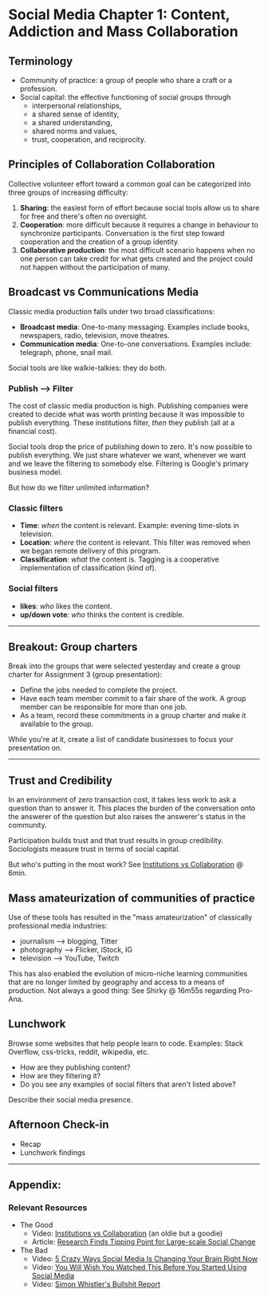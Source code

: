 # Social Media Chapter 1: Content, Addiction and Mass Collaboration
## Terminology
- Community of practice: a group of people who share a craft or a profession.
- Social capital: the effective functioning of social groups through 
  - interpersonal relationships, 
  - a shared sense of identity, 
  - a shared understanding, 
  - shared norms and values, 
  - trust, cooperation, and reciprocity.

## Principles of Collaboration Collaboration
Collective volunteer effort toward a common goal can be categorized into three groups of increasing difficulty:
1. **Sharing**: the easiest form of effort because social tools allow us to share for free and there's often no oversight.
2. **Cooperation**: more difficult because it requires a change in behaviour to synchronize participants. Conversation is the first step toward cooperation and the creation of a group identity.
3. **Collaborative production**: the most difficult scenario happens when no one person can take credit for what gets created and the project could not happen without the participation of many.

## Broadcast vs Communications Media
Classic media production falls under two broad classifications:
- **Broadcast media**: One-to-many messaging. Examples include books, newspapers, radio, television, move theatres.
- **Communication media**: One-to-one conversations. Examples include: telegraph, phone, snail mail.

Social tools are like walkie-talkies: they do both.

### Publish --> Filter
The cost of classic media production is high. Publishing companies were created to decide what was worth printing because it was impossible to publish everything. These institutions filter, *then* they publish (all at a financial cost).

Social tools drop the price of publishing down to zero. It's now possible to publish everything. We just share whatever we want, whenever we want and we leave the filtering to somebody else. Filtering is Google's primary business model.

But how do we filter unlimited information?

### Classic filters
- **Time**: *when* the content is relevant. Example: evening time-slots in television.
- **Location**: *where* the content is relevant. This filter was removed when we began remote delivery of this program.
- **Classification**: *what* the content is. Tagging is a cooperative implementation of classification (kind of).

### Social filters
- **likes**: *who* likes the content.
- **up/down vote**: *who* thinks the content is credible.

---
## Breakout: Group charters
Break into the groups that were selected yesterday and create a group charter for Assignment 3 (group presentation):
- Define the jobs needed to complete the project.
- Have each team member commit to a fair share of the work. A group member can be responsible for more than one job.
- As a team, record these commitments in a group charter and make it available to the group.

While you're at it, create a list of candidate businesses to focus your presentation on.

---

## Trust and Credibility
In an environment of zero transaction cost, it takes less work to ask a question than to answer it. This places the burden of the conversation onto the answerer of the question but also raises the answerer's status in the community.

Participation builds trust and that trust results in group credibility. Sociologists measure trust in terms of social capital.

But who's putting in the most work? See [Institutions vs Collaboration](https://www.ted.com/talks/clay_shirky_institutions_vs_collaboration) @ 6min.

## Mass amateurization of communities of practice
Use of these tools has resulted in the "mass amateurization" of classically professional media industries:
- journalism --> blogging, Titter
- photography --> Flicker, iStock, IG
- television --> YouTube, Twitch

This has also enabled the evolution of micro-niche learning communities that are no longer limited by geography and access to a means of production. Not always a good thing: See Shirky @ 16m55s regarding Pro-Ana.

## Lunchwork
Browse some websites that help people learn to code. Examples: Stack Overflow, css-tricks, reddit, wikipedia, etc.
- How are they publishing content?
- How are they filtering it?
- Do you see any examples of social filters that aren't listed above?

Describe their social media presence.

## Afternoon Check-in
- Recap
- Lunchwork findings

---
## Appendix:
### Relevant Resources
- The Good
  - Video: [Institutions vs Collaboration](https://www.ted.com/talks/clay_shirky_institutions_vs_collaboration) (an oldie but a goodie)
  - Article: [Research Finds Tipping Point for Large-scale Social Change ](https://www.asc.upenn.edu/news-events/news/research-finds-tipping-point-large-scale-social-change)
- The Bad
  - Video: [5 Crazy Ways Social Media Is Changing Your Brain Right Now](https://youtu.be/HffWFd_6bJ0)
  - Video: [You Will Wish You Watched This Before You Started Using Social Media](https://youtu.be/PmEDAzqswh8)
  - Video: [Simon Whistler's Bullshit Report](https://youtu.be/3s_fgAiBzvk)

